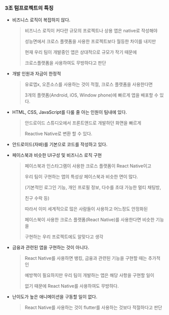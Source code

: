 ### 3조 텀프로젝트의 특징



* 비즈니스 로직이 복잡하지 않다.

  > 비즈니스 로직이 커다란 규모의 프로젝트나 상용 앱은 native로 작성해야 
  >
  > 성능면에서 크로스 플랫폼을 사용한 프로젝트보다 월등한 차이를 내지만 
  >
  > 현재 우리 팀이 개발중인 앱은 상대적으로 규모가 작기 때문에 
  >
  > 크로스플랫폼을 사용하여도 무방하다고 판단
  >
  > 

* 개발 인원과 자금이 한정적

  > 유료앱x, 오픈소스를 사용하는 것이 적절, 크로스 플랫폼을 사용한다면 
  >
  > 3개의 플랫폼(Android, iOS, Window phone)에 빠르게 앱을 배포할 수 있다.
  >
  > 

* HTML, CSS, JavaScript를 다룰 줄 아는 인원이 팀내에 있다.

  > 안드로이드 스튜디오에서 프론트앤드로 개발하던 화면을 빠르게
  >
  > Reactive Native로 변환 할 수 있다.
  >
  > 

* 안드로이드(자바)를 기본으로 코드를 작성하고 있다.

* 페이스북과 비슷한 UI구성 및 비즈니스 로직 구현

  > 페이스북과 인스타그램이 사용한 크로스 플랫폼이 React Native이고 
  >
  > 우리 팀이 구현하는 앱의 특성상 페이스북과 비슷한 면이 많다.
  >
  > (기본적인 로그인 기능, 개인 프로필 정보, 다수를 초대 가능한 멀티 채팅방, 
  >
  > 친구 수락 등)
  >
  > 따라서 이미 세계적으로 많은 사람들이 사용하고 어느정도 안정화된
  >
  > 페이스북이 사용한 크로스 플랫폼(React Native)를 사용한다면 비슷한 기능을
  >
  > 구현하는 우리 프로젝트에도 알맞다고 생각
  >
  > 

* 금융과 관련된 앱을 구현하는 것이 아니다.

  > React Native를 사용하면 뱅킹, 금융과 관련된 기능을 구현할 때는 추가적인
  >
  > 예방책이 필요하지만 우리 팀이 개발하는 앱은 해당 사항을 구현할 일이
  >
  > 없기 때문에 React Native를 사용하여도 무방하다.
  >
  > 

* 난이도가 높은 애니메이션을 구동할 일이 없다.

  > React Native를 사용하는 것이 flutter를 사용하는 것보다 적절하다고 판단
  >
  > 